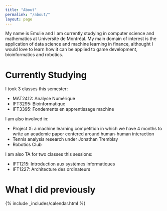 ```yaml
---
title: "About"
permalink: "/about/"
layout: page
---
```


My name is Emulie and I am currently studying in computer science and mathematics at Université de 
Montréal. My main domain of interest is the application of data science and
machine learning in finance, althought I would love 
to learn how it can be applied to game development, bioinformatics and robotics.

# Currently Studying

I took 3 classes this semester:

- MAT2412: Analyse Numérique
- IFT3295: Bioinformatique
- IFT3395: Fondements en apprentissage machine



I am also involved in: 

- Project X: a machine learning competition in which we have 4 months to write 
  an academic paper centered around human-human interaction
- Tennis analysis research under Jonathan Tremblay
- Robotics Club


I am also TA for two classes this sessions:

- IFT1215: Introduction aux systèmes informatiques
- IFT1227: Architecture des ordinateurs


# What I did previously

{% include _includes/calendar.html %}

